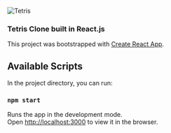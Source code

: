 ![Tetris](https://user-images.githubusercontent.com/38664958/65811980-5174ff00-e186-11e9-942c-c9f5d84d8b07.png)

### Tetris Clone built in React.js


This project was bootstrapped with [Create React App](https://github.com/facebook/create-react-app).

## Available Scripts

In the project directory, you can run:

### `npm start`
Runs the app in the development mode.<br>
Open [http://localhost:3000](http://localhost:3000) to view it in the browser.
